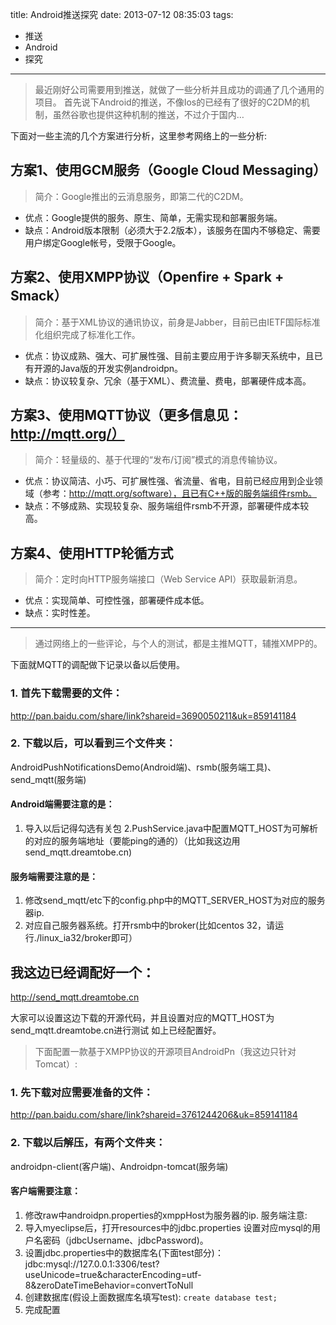 title: Android推送探究
date: 2013-07-12 08:35:03
tags:
- 推送
- Android
- 探究


---

> 最近刚好公司需要用到推送，就做了一些分析并且成功的调通了几个通用的项目。
首先说下Android的推送，不像Ios的已经有了很好的C2DM的机制，虽然谷歌也提供这种机制的推送，不过介于国内…

<!--more-->
下面对一些主流的几个方案进行分析，这里参考网络上的一些分析:

## 方案1、使用GCM服务（Google Cloud Messaging）

> 简介：Google推出的云消息服务，即第二代的C2DM。

- 优点：Google提供的服务、原生、简单，无需实现和部署服务端。
- 缺点：Android版本限制（必须大于2.2版本），该服务在国内不够稳定、需要用户绑定Google帐号，受限于Google。

## 方案2、使用XMPP协议（Openfire + Spark + Smack）

> 简介：基于XML协议的通讯协议，前身是Jabber，目前已由IETF国际标准化组织完成了标准化工作。

- 优点：协议成熟、强大、可扩展性强、目前主要应用于许多聊天系统中，且已有开源的Java版的开发实例androidpn。
- 缺点：协议较复杂、冗余（基于XML）、费流量、费电，部署硬件成本高。

## 方案3、使用MQTT协议（更多信息见：http://mqtt.org/）

> 简介：轻量级的、基于代理的“发布/订阅”模式的消息传输协议。

- 优点：协议简洁、小巧、可扩展性强、省流量、省电，目前已经应用到企业领域（参考：http://mqtt.org/software），且已有C++版的服务端组件rsmb。
- 缺点：不够成熟、实现较复杂、服务端组件rsmb不开源，部署硬件成本较高。

## 方案4、使用HTTP轮循方式

> 简介：定时向HTTP服务端接口（Web Service API）获取最新消息。

- 优点：实现简单、可控性强，部署硬件成本低。
- 缺点：实时性差。

---

> 通过网络上的一些评论，与个人的测试，都是主推MQTT，辅推XMPP的。

下面就MQTT的调配做下记录以备以后使用。

### 1. 首先下载需要的文件：
http://pan.baidu.com/share/link?shareid=3690050211&uk=859141184

### 2. 下载以后，可以看到三个文件夹：

AndroidPushNotificationsDemo(Android端)、rsmb(服务端工具)、send_mqtt(服务端)

#### Android端需要注意的是：

1. 导入以后记得勾选有关包
2.PushService.java中配置MQTT_HOST为可解析的对应的服务端地址（要能ping的通的）（比如我这边用send_mqtt.dreamtobe.cn)

#### 服务端需要注意的是：

1. 修改send_mqtt/etc下的config.php中的MQTT_SERVER_HOST为对应的服务器ip.
2. 对应自己服务器系统。打开rsmb中的broker(比如centos 32，请运行./linux_ia32/broker即可）

## 我这边已经调配好一个：

http://send_mqtt.dreamtobe.cn

大家可以设置这边下载的开源代码，并且设置对应的MQTT_HOST为send_mqtt.dreamtobe.cn进行测试
如上已经配置好。

> 下面配置一款基于XMPP协议的开源项目AndroidPn（我这边只针对Tomcat）:

### 1. 先下载对应需要准备的文件：

http://pan.baidu.com/share/link?shareid=3761244206&uk=859141184

### 2. 下载以后解压，有两个文件夹：
androidpn-client(客户端)、Androidpn-tomcat(服务端)

#### 客户端需要注意：

1. 修改raw中androidpn.properties的xmppHost为服务器的ip.
服务端注意:
2. 导入myeclipse后，打开resources中的jdbc.properties 设置对应mysql的用户名密码（jdbcUsername、jdbcPassword)。
3. 设置jdbc.properties中的数据库名(下面test部分)：
jdbc:mysql://127.0.0.1:3306/test?useUnicode=true&characterEncoding=utf-8&zeroDateTimeBehavior=convertToNull
4. 创建数据库(假设上面数据库名填写test):
`create database test;`
5. 完成配置